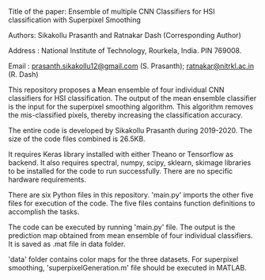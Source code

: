 Title of the paper: Ensemble of multiple CNN Classifiers for HSI classification with Superpixel Smoothing

Authors: Sikakollu Prasanth and Ratnakar Dash (Corresponding Author)

Address : National Institute of Technology, Rourkela, India. PIN 769008.

Email : prasanth.sikakollu12@gmail.com (S. Prasanth); ratnakar@nitrkl.ac.in (R. Dash)

This repository proposes a Mean ensemble of four individual CNN classifiers for HSI classification. The output of the mean ensemble classifier is the input for the superpixel smoothing algorithm. This algorithm removes the mis-classified pixels, thereby increasing the classification accuracy.

The entire code is developed by Sikakollu Prasanth during 2019-2020. The size of the code files combined is 26.5KB. 

It requires Keras library installed with either Theano or Tensorflow as backend. It also requires spectral, numpy, scipy, sklearn, skimage libraries to be installed for the code to run successfully. There are no specific hardware requirements.

There are six Python files in this repository. 'main.py' imports the other five files for execution of the code. The five files contains function definitions to accomplish the tasks.

The code can be executed by running 'main.py' file. The output is the prediction map obtained from mean ensemble of four individual classifiers. It is saved as .mat file in data folder.

'data' folder contains color maps for the three datasets. For superpixel smoothing, 'superpixelGeneration.m' file should be executed in MATLAB.
